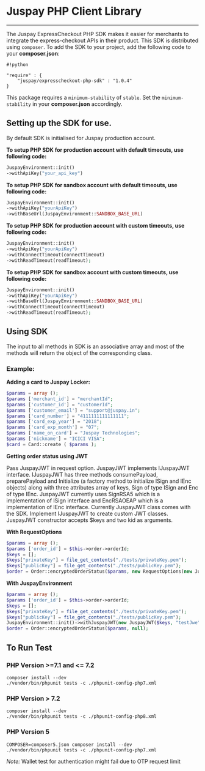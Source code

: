 # Juspay PHP Client Library #

-----------------------

The Juspay ExpressCheckout PHP SDK makes it easier for merchants to integrate the express-checkout APIs in their product. This SDK is distributed using `composer`. To add the SDK to your project, add the following code to your **composer.json**:


```
#!python

"require" : {
	"juspay/expresscheckout-php-sdk" : "1.0.4"
}

```

This package requires a `minimum-stability` of `stable`. Set the `minimum-stability` in your **composer.json** accordingly.

## Setting up the SDK for use. ##

By default SDK is initialised for Juspay production account.

**To setup PHP SDK for production account with default timeouts, use following code:**

```php
JuspayEnvironment::init()
->withApiKey("your_api_key")

```


**To setup PHP SDK for sandbox account with default timeouts, use following code:**

```php
JuspayEnvironment::init()
->withApiKey("yourApiKey")
->withBaseUrl(JuspayEnvironment::SANDBOX_BASE_URL)

```

**To setup PHP SDK for production account with custom timeouts, use following code:**

```php
JuspayEnvironment::init()
->withApiKey("yourApiKey")
->withConnectTimeout(connectTimeout)
->withReadTimeout(readTimeout);

```

**To setup PHP SDK for sandbox account with custom timeouts, use following code:**

```php
JuspayEnvironment::init()
->withApiKey("yourApiKey")
->withBaseUrl(JuspayEnvironment::SANDBOX_BASE_URL)
->withConnectTimeout(connectTimeout)
->withReadTimeout(readTimeout);

```

## Using SDK ##
The input to all methods in SDK is an associative array and most of the methods will return the object of the corresponding class.
### Example: ###
**Adding a card to Juspay Locker:**

```php
$params = array ();
$params ['merchant_id'] = "merchantId";
$params ['customer_id'] = "customerId";
$params ['customer_email'] = "support@juspay.in";
$params ['card_number'] = "4111111111111111";
$params ['card_exp_year'] = "2018";
$params ['card_exp_month'] = "07";
$params ['name_on_card'] = "Juspay Technologies";
$params ['nickname'] = "ICICI VISA";
$card = Card::create ( $params );

```

**Getting order status using JWT**

Pass JuspayJWT in request option. JuspayJWT implements IJuspayJWT interface. IJuspayJWT has three methods consumePayload, preparePayload and Initialize (a factory method to initialize ISign and IEnc objects) along with three attributes array of keys, Sign of type ISign and Enc of type IEnc. JuspayJWT currently uses SignRSA5 which is a implementation of ISign interface and EncRSAOEAP which is a implementation of IEnc interface. Currently JuspayJWT class comes with the SDK. Implement IJuspayJWT to create custom JWT classes. JuspayJWT constructor accepts $keys and two kid as arguments.

**With RequestOptions**
```php
$params = array ();
$params ['order_id'] = $this->order->orderId;
$keys = [];
$keys["privateKey"] = file_get_contents("./tests/privateKey.pem");
$keys["publicKey"] = file_get_contents("./tests/publicKey.pem");
$order = Order::encryptedOrderStatus($params, new RequestOptions(new JuspayJWT($keys, "testJwe", "testJwe")));
```
**With JuspayEnvironment**
```php
$params = array ();
$params ['order_id'] = $this->order->orderId;
$keys = [];
$keys["privateKey"] = file_get_contents("./tests/privateKey.pem");
$keys["publicKey"] = file_get_contents("./tests/publicKey.pem");
JuspayEnvironment::init()->withJuspayJWT(new JuspayJWT($keys, "testJwe", "testJwe"));
$order = Order::encryptedOrderStatus($params, null);
```

## To Run Test

### PHP Version >=7.1 and <= 7.2
```shell
composer install --dev
./vendor/bin/phpunit tests -c ./phpunit-config-php7.xml
```
### PHP Version > 7.2
```shell
composer install --dev
./vendor/bin/phpunit tests -c ./phpunit-config-php8.xml
```
### PHP Version 5
```shell
COMPOSER=composer5.json composer install --dev
./vendor/bin/phpunit tests -c ./phpunit-config-php7.xml
```
*Note:* Wallet test for authentication might fail due to OTP request limit

